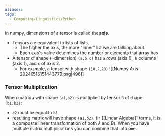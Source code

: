 ```yaml
---
aliases: 
tags:
  - Computing/Linguistics/Python
---
```

In numpy, dimensions of a tensor is called the **axis**.
- Tensors are equivalent to lists of lists.
    - The higher the axis, the more "inner" list we are talking about.
    - Each axis's value determines the number or elements that array has
- A tensor of shape (=dimension) `(a,b,c)` has `a` rows (axis 0), `b` columns (axis 1), and `c` of axis 2.
    - For example, a tensor with shape `(10,2,20)`
![[Numpy Axis-20240516151443779.png|496]]
### Tensor Multiplication

When matrix `A` with shape `(a1,a2)` is multiplied by tensor `B` of shape `(b1,b2)`:
- `a2` must be equal to `b1`
- resulting matrix will have shape `(a1,b2)`. (in [[Linear Algebra]] terms, it is a composite linear transformation of both $A$ and $B$).
When you have multiple matrix multiplications you can combine that into one.
